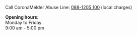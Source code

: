 Call CoronaMelder Abuse Line:
<a href="tel:+31881205100">088-1205 100</a> (local charges)

**Opening hours:**<br />
Monday to Friday<br />
9:00 am - 5:00 pm
